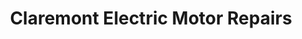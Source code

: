 ---
title: "Claremont Electric Motor Repairs"
url: /edinburgh/claremont-electric-motor-repairs/
shop: Elektronik
---